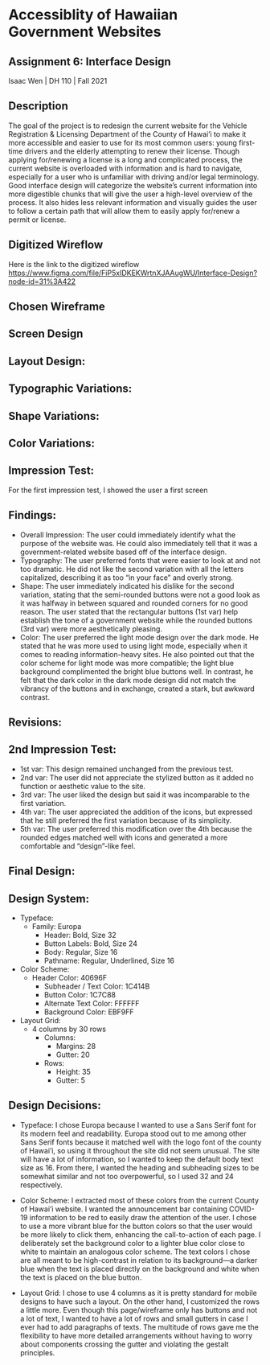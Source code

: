 # Accessiblity of Hawaiian Government Websites

## Assignment 6: Interface Design
Isaac Wen | DH 110 | Fall 2021

## Description 
The goal of the project is to redesign the current website for the Vehicle Registration & Licensing Department of the County of Hawai’i to make it more 
accessible and easier to use for its most common users: young first-time drivers and the elderly attempting to renew their license. Though applying 
for/renewing a license is a long and complicated process, the current website is overloaded with information and is hard to navigate, especially for a 
user who is unfamiliar with driving and/or legal terminology. Good interface design will categorize the website’s current information into more digestible 
chunks that will give the user a high-level overview of the process. It also hides less relevant information and visually guides the user to follow a certain 
path that will allow them to easily apply for/renew a permit or license.

## Digitized Wireflow
Here is the link to the digitized wireflow https://www.figma.com/file/FiP5xIDKEKWrtnXJAAugWU/Interface-Design?node-id=31%3A422 


## Chosen Wireframe

## Screen Design

## Layout Design:

## Typographic Variations:

## Shape Variations:

## Color Variations:


## Impression Test:
For the first impression test, I showed the user a first screen

## Findings:
* Overall Impression: The user could immediately identify what the purpose of the website was. He could also immediately tell that it was a government-related 
website based off of the interface design.
* Typography: The user preferred fonts that were easier to look at and not too dramatic. He did not like the second variation with all the letters capitalized, 
describing it as too “in your face” and overly strong.
* Shape: The user immediately indicated his dislike for the second variation, stating that the semi-rounded buttons were not a good look as it was halfway in 
between squared and rounded corners for no good reason. The user stated that the rectangular buttons (1st var) help establish the tone of a government website while the rounded buttons (3rd var) were more aesthetically pleasing.
* Color: The user preferred the light mode design over the dark mode. He stated that he was more used to using light mode, especially when it comes to reading 
information-heavy sites. He also pointed out that the color scheme for light mode was more compatible; the light blue background complimented the bright blue buttons well. In contrast, he felt that the dark color in the dark mode design did not match the vibrancy of the buttons and in exchange, created a stark, but awkward contrast.


## Revisions:


## 2nd Impression Test:
* 1st var: This design remained unchanged from the previous test.
* 2nd var: The user did not appreciate the stylized button as it added no function or aesthetic value to the site.
* 3rd var: The user liked the design but said it was incomparable to the first variation.
* 4th var: The user appreciated the addition of the icons, but expressed that he still preferred the first variation because of its simplicity.
* 5th var: The user preferred this modification over the 4th because the rounded edges matched well with icons and generated a more comfortable and “design”-like feel.

## Final Design:

## Design System:
* Typeface:
  * Family: Europa
    * Header: Bold, Size 32
    * Button Labels: Bold, Size 24
    * Body: Regular, Size 16
    * Pathname: Regular, Underlined, Size 16
* Color Scheme:
  * Header Color: 40696F
    * Subheader / Text Color: 1C414B
    * Button Color: 1C7C88
    * Alternate Text Color: FFFFFF
    * Background Color: EBF9FF 
* Layout Grid:
  * 4 columns by 30 rows
    * Columns: 
        * Margins: 28
        * Gutter: 20
    * Rows:
        * Height: 35
        * Gutter: 5

## Design Decisions:
* Typeface: I chose Europa because I wanted to use a Sans Serif font for its modern feel and readability. Europa stood out to me among other Sans Serif fonts because it matched well with the logo font of the county of Hawai’i, so using it throughout the site did not seem unusual. The site will have a lot of information, so I wanted to keep the default body text size as 16. From there, I wanted the heading and subheading sizes to be somewhat similar and not too overpowerful, so I used 32 and 24 respectively.

* Color Scheme: I extracted most of these colors from the current County of Hawai’i website. I wanted the announcement bar containing COVID-19 information to be red to easily draw the attention of the user. I chose to use a more vibrant blue for the button colors so that the user would be more likely to click them, enhancing the call-to-action of each page. I deliberately set the background color to a lighter blue color close to white to maintain an analogous color scheme. The text colors I chose are all meant to be high-contrast in relation to its background––a darker blue when the text is placed directly on the background and white when the text is placed on the blue button.

* Layout Grid: I chose to use 4 columns as it is pretty standard for mobile designs to have such a layout. On the other hand, I customized the rows a little more. Even though this page/wireframe only has buttons and not a lot of text, I wanted to have a lot of rows and small gutters in case I ever had to add paragraphs of texts. The multitude of rows gave me the flexibility to have more detailed arrangements without having to worry about components crossing the gutter and violating the gestalt principles.


